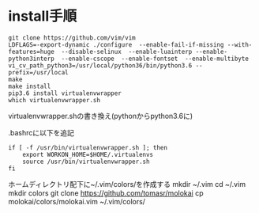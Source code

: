 # install手順

    git clone https://github.com/vim/vim
    LDFLAGS=-export-dynamic ./configure  --enable-fail-if-missing --with-features=huge  --disable-selinux  --enable-luainterp --enable-python3interp  --enable-cscope  --enable-fontset  --enable-multibyte vi_cv_path_python3=/usr/local/python36/bin/python3.6 --prefix=/usr/local
    make
    make install
    pip3.6 install virtualenvwrapper
    which virtualenvwrapper.sh

virtualenvwrapper.shの書き換え(pythonからpython3.6に)

.bashrcに以下を追記

    if [ -f /usr/bin/virtualenvwrapper.sh ]; then
        export WORKON_HOME=$HOME/.virtualenvs
        source /usr/bin/virtualenvwrapper.sh
    fi

ホームディレクトリ配下に~/.vim/colors/を作成する
    mkdir ~/.vim
    cd ~/.vim
    mkdir colors
    git clone https://github.com/tomasr/molokai
    cp molokai/colors/molokai.vim ~/.vim/colors/

